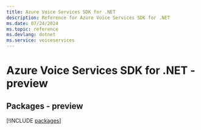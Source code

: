 ```yaml
---
title: Azure Voice Services SDK for .NET
description: Reference for Azure Voice Services SDK for .NET
ms.date: 07/24/2024
ms.topic: reference
ms.devlang: dotnet
ms.service: voiceservices
---
```

# Azure Voice Services SDK for .NET - preview
## Packages - preview
[!INCLUDE [packages](voice-services-index.md)]